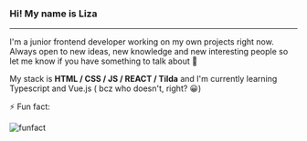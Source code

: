 ###  Hi! My name is Liza

---

I'm a junior frontend developer working on my own projects right now. Always open to new ideas, new knowledge and new interesting people so let me know if you have something to talk about 👀

My stack is **HTML / CSS / JS / REACT / Tilda** and I'm currently learning Typescript and Vue.js ( bcz who doesn't, right? 😀)


⚡ Fun fact:

![funfact](https://i.ibb.co/rQn8YjB/7777.jpg)

